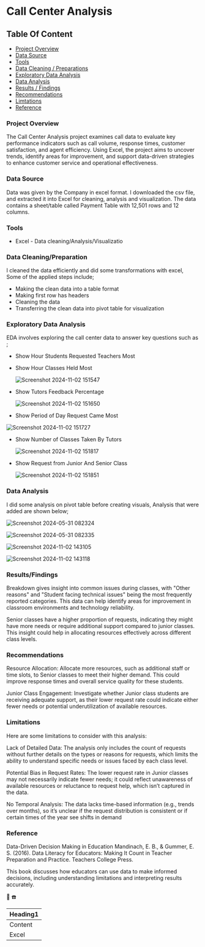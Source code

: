 # Call Center Analysis

## Table Of Content

- [Project Overview](#project-overview)
- [Data Source](#data-source)
- [Tools](#tools)
- [Data Cleaning / Preparations](#data-cleaning/preparation)
- [Exploratory Data Analysis](#exploratory-data-analysis)
- [Data Analysis](#data-analysis)
- [Results / Findings](#results/findings)
- [Recommendations](#recommendations)
- [Limtations](#limitations)
- [Reference](#reference)

### Project Overview

The Call Center Analysis project examines call data to evaluate key performance indicators such as call volume, response times, customer satisfaction, and agent efficiency. Using Excel, the project aims to uncover trends, identify areas for improvement, and support data-driven strategies to enhance customer service and operational effectiveness.

### Data Source

Data was given by the Company in excel format. I downloaded the csv file, and extracted it into Excel for cleaning, analysis and visualization. The data contains a sheet/table called Payment Table with 12,501 rows and 12 columns.

### Tools

- Excel - Data cleaning/Analysis/Visualizatio

### Data Cleaning/Preparation

 I cleaned the data efficiently and did some transformations with excel, Some of the applied steps include;

 - Making the clean data into a table format
 - Making first row has headers
 - Cleaning the data
 - Transferring the clean data into pivot table for visualization

### Exploratory Data Analysis

EDA involves exploring the call center data to answer key questions  such as ;

- Show Hour Students Requested Teachers Most
- Show Hour Classes Held Most

  ![Screenshot 2024-11-02 151547](https://github.com/user-attachments/assets/3638a4f6-4c40-4da2-a20e-236da37e4702)

- Show Tutors Feedback Percentage

  ![Screenshot 2024-11-02 151650](https://github.com/user-attachments/assets/0607de96-a1cb-4884-bd05-7cbb6b4eb7fc)

- Show Period of Day Request Came Most

 ![Screenshot 2024-11-02 151727](https://github.com/user-attachments/assets/55075f55-b4db-431b-b745-e8ee57884ea6)

- Show Number of Classes Taken By Tutors

  ![Screenshot 2024-11-02 151817](https://github.com/user-attachments/assets/c2cef3ee-ee06-4dab-9be4-0cdb709700ad)

- Show Request from Junior And Senior Class

  ![Screenshot 2024-11-02 151851](https://github.com/user-attachments/assets/ec93848f-4ad2-4ea7-b6f6-16c01dd8eefb)


### Data Analysis

 I did some analysis on pivot table before creating visuals, Analysis that were added are shown below;

 ![Screenshot 2024-05-31 082324](https://github.com/user-attachments/assets/75e66fd1-4890-4491-9661-784beb74b3e7)

 ![Screenshot 2024-05-31 082335](https://github.com/user-attachments/assets/1a99393d-45d8-4ed1-ba2a-35069cfe1ed4)

![Screenshot 2024-11-02 143105](https://github.com/user-attachments/assets/d1184ec1-a399-4703-97fa-94b3eb093ade)

 ![Screenshot 2024-11-02 143118](https://github.com/user-attachments/assets/6df83332-d028-4494-8a4c-ea56007df491)

### Results/Findings

Breakdown gives insight into common issues during classes, with "Other reasons" and "Student facing technical issues" being the most frequently reported categories. This data can help identify areas for improvement in classroom environments and technology reliability.

Senior classes have a higher proportion of requests, indicating they might have more needs or require additional support compared to junior classes. This insight could help in allocating resources effectively across different class levels.

### Recommendations

Resource Allocation: Allocate more resources, such as additional staff or time slots, to Senior classes to meet their higher demand. This could improve response times and overall service quality for these students.

Junior Class Engagement: Investigate whether Junior class students are receiving adequate support, as their lower request rate could indicate either fewer needs or potential underutilization of available resources.

### Limitations

Here are some limitations to consider with this analysis:

Lack of Detailed Data: The analysis only includes the count of requests without further details on the types or reasons for requests, which limits the ability to understand specific needs or issues faced by each class level.

Potential Bias in Request Rates: The lower request rate in Junior classes may not necessarily indicate fewer needs; it could reflect unawareness of available resources or reluctance to request help, which isn’t captured in the data.

No Temporal Analysis: The data lacks time-based information (e.g., trends over months), so it’s unclear if the request distribution is consistent or if certain times of the year see shifts in demand

### Reference

Data-Driven Decision Making in Education
Mandinach, E. B., & Gummer, E. S. (2016). Data Literacy for Educators: Making It Count in Teacher Preparation and Practice. Teachers College Press.

This book discusses how educators can use data to make informed decisions, including understanding limitations and interpreting results accurately.


🙂
☎️

|Heading1|
|--------|
|Content|
|Excel|





